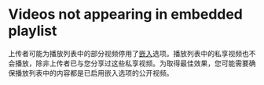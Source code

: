 # Videos not appearing in embedded playlist

上传者可能为播放列表中的部分视频停用了[嵌入](https://www.google.com/support/youtube/bin/answer.py?answer=171780)选项。播放列表中的私享视频也不会播放，除非上传者已与您分享过这些私享视频。为取得最佳效果，您可能需要确保播放列表中的内容都是已启用嵌入选项的公开视频。